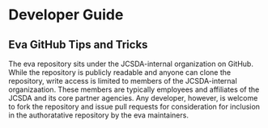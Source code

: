 # Developer Guide

## Eva GitHub Tips and Tricks
The eva repository sits under the JCSDA-internal organization on GitHub. While the repository is publicly readable and anyone can clone the repository, write access is limited to members of the JCSDA-internal organizaation. These members are typically employees and affiliates of the JCSDA and its core partner agencies. Any developer, however, is welcome to fork the repository and issue pull requests for consideration for inclusion in the authoratative repository by the eva maintainers.
